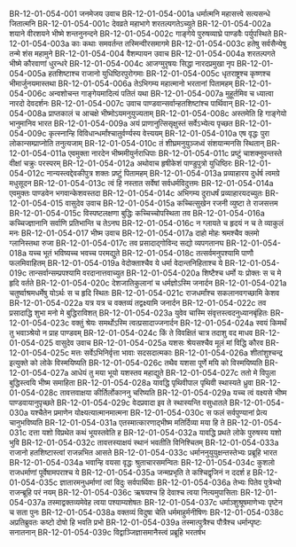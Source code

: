 BR-12-01-054-001  जनमेजय उवाच
BR-12-01-054-001a धर्मात्मनि महासत्त्वे सत्यसन्धे जितात्मनि
BR-12-01-054-001c देवव्रते महाभागे शरतल्पगतेऽच्युते
BR-12-01-054-002a शयाने वीरशयने भीष्मे शन्तनुनन्दने
BR-12-01-054-002c गाङ्गेये पुरुषव्याघ्रे पाण्डवैः पर्युपस्थिते
BR-12-01-054-003a काः कथाः समवर्तन्त तस्मिन्वीरसमागमे
BR-12-01-054-003c हतेषु सर्वसैन्येषु तन्मे शंस महामुने
BR-12-01-054-004  वैशम्पायन उवाच
BR-12-01-054-004a शरतल्पगते भीष्मे कौरवाणां धुरन्धरे
BR-12-01-054-004c आजग्मुरृषयः सिद्धा नारदप्रमुखा नृप
BR-12-01-054-005a हतशिष्टाश्च राजानो युधिष्ठिरपुरोगमाः
BR-12-01-054-005c धृतराष्ट्रश्च कृष्णश्च भीमार्जुनयमास्तथा
BR-12-01-054-006a तेऽभिगम्य महात्मानो भरतानां पितामहम्
BR-12-01-054-006c अन्वशोचन्त गाङ्गेयमादित्यं पतितं यथा
BR-12-01-054-007a मुहूर्तमिव च ध्यात्वा नारदो देवदर्शनः
BR-12-01-054-007c उवाच पाण्डवान्सर्वान्हतशिष्टांश्च पार्थिवान्
BR-12-01-054-008a प्राप्तकालं च आचक्षे भीष्मोऽयमनुयुज्यताम्
BR-12-01-054-008c अस्तमेति हि गाङ्गेयो भानुमानिव भारत
BR-12-01-054-009a अयं प्राणानुत्सिसृक्षुस्तं सर्वेऽभ्येत्य पृच्छत
BR-12-01-054-009c कृत्स्नान्हि विविधान्धर्मांश्चातुर्वर्ण्यस्य वेत्त्ययम्
BR-12-01-054-010a एष वृद्धः पुरा लोकान्सम्प्राप्नोति तनुत्यजाम्
BR-12-01-054-010c तं शीघ्रमनुयुञ्जध्वं संशयान्मनसि स्थितान्
BR-12-01-054-011a एवमुक्ता नारदेन भीष्ममीयुर्नराधिपाः
BR-12-01-054-011c प्रष्टुं चाशक्नुवन्तस्ते वीक्षां चक्रुः परस्परम्
BR-12-01-054-012a अथोवाच हृषीकेशं पाण्डुपुत्रो युधिष्ठिरः
BR-12-01-054-012c नान्यस्त्वद्देवकीपुत्र शक्तः प्रष्टुं पितामहम्
BR-12-01-054-013a प्रव्याहारय दुर्धर्ष त्वमग्रे मधुसूदन
BR-12-01-054-013c त्वं हि नस्तात सर्वेषां सर्वधर्मविदुत्तमः
BR-12-01-054-014a एवमुक्तः पाण्डवेन भगवान्केशवस्तदा
BR-12-01-054-014c अभिगम्य दुराधर्षं प्रव्याहारयदच्युतः
BR-12-01-054-015  वासुदेव उवाच
BR-12-01-054-015a कच्चित्सुखेन रजनी व्युष्टा ते राजसत्तम
BR-12-01-054-015c विस्पष्टलक्षणा बुद्धिः कच्चिच्चोपस्थिता तव
BR-12-01-054-016a कच्चिज्ज्ञानानि सर्वाणि प्रतिभान्ति च तेऽनघ
BR-12-01-054-016c न ग्लायते च हृदयं न च ते व्याकुलं मनः
BR-12-01-054-017  भीष्म उवाच
BR-12-01-054-017a दाहो मोहः श्रमश्चैव क्लमो ग्लानिस्तथा रुजा
BR-12-01-054-017c तव प्रसादाद्गोविन्द सद्यो व्यपगतानघ
BR-12-01-054-018a यच्च भूतं भविष्यच्च भवच्च परमद्युते
BR-12-01-054-018c तत्सर्वमनुपश्यामि पाणौ फलमिवाहितम्
BR-12-01-054-019a वेदोक्ताश्चैव ये धर्मा वेदान्तनिहिताश्च ये
BR-12-01-054-019c तान्सर्वान्सम्प्रपश्यामि वरदानात्तवाच्युत
BR-12-01-054-020a शिष्टैश्च धर्मो यः प्रोक्तः स च मे हृदि वर्तते
BR-12-01-054-020c देशजातिकुलानां च धर्मज्ञोऽस्मि जनार्दन
BR-12-01-054-021a चतुर्ष्वाश्रमधर्मेषु योऽर्थः स च हृदि स्थितः
BR-12-01-054-021c राजधर्मांश्च सकलानवगच्छामि केशव
BR-12-01-054-022a यत्र यत्र च वक्तव्यं तद्वक्ष्यामि जनार्दन
BR-12-01-054-022c तव प्रसादाद्धि शुभा मनो मे बुद्धिराविशत्
BR-12-01-054-023a युवेव चास्मि संवृत्तस्त्वदनुध्यानबृंहितः
BR-12-01-054-023c वक्तुं श्रेयः समर्थोऽस्मि त्वत्प्रसादाज्जनार्दन
BR-12-01-054-024a स्वयं किमर्थं तु भवाञ्श्रेयो न प्राह पाण्डवम्
BR-12-01-054-024c किं ते विवक्षितं चात्र तदाशु वद माधव
BR-12-01-054-025  वासुदेव उवाच
BR-12-01-054-025a यशसः श्रेयसश्चैव मूलं मां विद्धि कौरव
BR-12-01-054-025c मत्तः सर्वेऽभिनिर्वृत्ता भावाः सदसदात्मकाः
BR-12-01-054-026a शीतांशुश्चन्द्र इत्युक्ते को लोके विस्मयिष्यति
BR-12-01-054-026c तथैव यशसा पूर्णे मयि को विस्मयिष्यति
BR-12-01-054-027a आधेयं तु मया भूयो यशस्तव महाद्युते
BR-12-01-054-027c ततो मे विपुला बुद्धिस्त्वयि भीष्म समाहिता
BR-12-01-054-028a यावद्धि पृथिवीपाल पृथिवी स्थास्यते ध्रुवा
BR-12-01-054-028c तावत्तवाक्षया कीर्तिर्लोकाननु चरिष्यति
BR-12-01-054-029a यच्च त्वं वक्ष्यसे भीष्म पाण्डवायानुपृच्छते
BR-12-01-054-029c वेदप्रवादा इव ते स्थास्यन्ति वसुधातले
BR-12-01-054-030a यश्चैतेन प्रमाणेन योक्ष्यत्यात्मानमात्मना
BR-12-01-054-030c स फलं सर्वपुण्यानां प्रेत्य चानुभविष्यति
BR-12-01-054-031a एतस्मात्कारणाद्भीष्म मतिर्दिव्या मया हि ते
BR-12-01-054-031c दत्ता यशो विप्रथेत कथं भूयस्तवेति ह
BR-12-01-054-032a यावद्धि प्रथते लोके पुरुषस्य यशो भुवि
BR-12-01-054-032c तावत्तस्याक्षयं स्थानं भवतीति विनिश्चितम्
BR-12-01-054-033a राजानो हतशिष्टास्त्वां राजन्नभित आसते
BR-12-01-054-033c धर्माननुयुयुक्षन्तस्तेभ्यः प्रब्रूहि भारत
BR-12-01-054-034a भवान्हि वयसा वृद्धः श्रुताचारसमन्वितः
BR-12-01-054-034c कुशलो राजधर्माणां पूर्वेषामपराश्च ये
BR-12-01-054-035a जन्मप्रभृति ते कश्चिद्वृजिनं न ददर्श ह
BR-12-01-054-035c ज्ञातारमनुधर्माणां त्वां विदुः सर्वपार्थिवाः
BR-12-01-054-036a तेभ्यः पितेव पुत्रेभ्यो राजन्ब्रूहि परं नयम्
BR-12-01-054-036c ऋषयश्च हि देवाश्च त्वया नित्यमुपासिताः
BR-12-01-054-037a तस्माद्वक्तव्यमेवेह त्वया पश्याम्यशेषतः
BR-12-01-054-037c धर्माञ्शुश्रूषमाणेभ्यः पृष्टेन च सता पुनः
BR-12-01-054-038a वक्तव्यं विदुषा चेति धर्ममाहुर्मनीषिणः
BR-12-01-054-038c अप्रतिब्रुवतः कष्टो दोषो हि भवति प्रभो
BR-12-01-054-039a तस्मात्पुत्रैश्च पौत्रैश्च धर्मान्पृष्टः सनातनान्
BR-12-01-054-039c विद्वाञ्जिज्ञासमानैस्त्वं प्रब्रूहि भरतर्षभ

